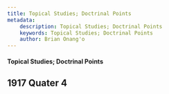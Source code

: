 ```yaml
---
title: Topical Studies; Doctrinal Points
metadata:
    description: Topical Studies; Doctrinal Points
    keywords: Topical Studies; Doctrinal Points
    author: Brian Onang'o
---
```


#### Topical Studies; Doctrinal Points

## 1917 Quater 4
